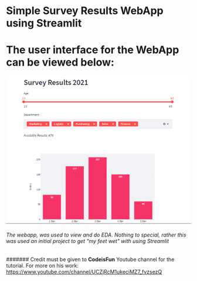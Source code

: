# Simple Survey Results WebApp using Streamlit

# The user interface for the WebApp can be viewed below:

![alt text](https://github.com/mbasacokile7/Simple-Survey-Results-WebApp-using-Streamlit/blob/main/Survey_Results%20WebApp%20UI.PNG)

###### The webapp, was used to view and do EDA. Nothing to special, rather this was used an initial project to get "my feet wet" with using Streamlit

####### Credit must be given to **CodeisFun** Youtube channel for the tutorial. For more on his work: https://www.youtube.com/channel/UCZjRcM1ukeciMZ7_fvzsezQ
 
